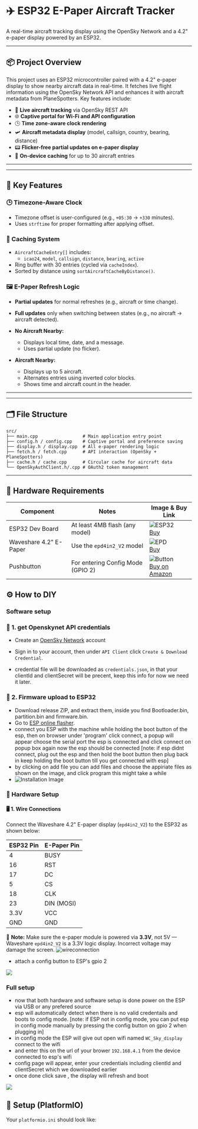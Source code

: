 # ✈️ ESP32 E-Paper Aircraft Tracker

A real-time aircraft tracking display using the OpenSky Network and a 4.2" e-paper display powered by an ESP32.

---

## 📦 Project Overview

This project uses an ESP32 microcontroller paired with a 4.2" e-paper display to show nearby aircraft data in real-time. It fetches live flight information using the OpenSky Network API and enhances it with aircraft metadata from PlaneSpotters. Key features include:

- 📡 **Live aircraft tracking** via OpenSky REST API  
- 🌐 **Captive portal for Wi-Fi and API configuration**  
- 🕒 **Time zone-aware clock rendering**  
- 🛩 **Aircraft metadata display** (model, callsign, country, bearing, distance)  
- 📟 **Flicker-free partial updates on e-paper display**  
- 🧠 **On-device caching** for up to 30 aircraft entries  

---

---

## 🧠 Key Features

### 🕒 Timezone-Aware Clock

- Timezone offset is user-configured (e.g., `+05:30` → `+330` minutes).
- Uses `strftime` for proper formatting after applying offset.

### 🧠 Caching System

- `AircraftCacheEntry[]` includes:
  - `icao24`, `model`, `callsign`, `distance`, `bearing`, `active`
- Ring buffer with 30 entries (cycled via `cacheIndex`).
- Sorted by distance using `sortAircraftCacheByDistance()`.

### 🖼 E-Paper Refresh Logic

- **Partial updates** for normal refreshes (e.g., aircraft or time change).
- **Full updates** only when switching between states (e.g., no aircraft → aircraft detected).

- **No Aircraft Nearby:**
  - Displays local time, date, and a message.
  - Uses partial update (no flicker).

- **Aircraft Nearby:**
  - Displays up to 5 aircraft.
  - Alternates entries using inverted color blocks.
  - Shows time and aircraft count in the header.
---
---

## 🗂 File Structure
```
src/
├── main.cpp                 # Main application entry point
├── config.h / config.cpp    # Captive portal and preference saving
├── display.h / display.cpp  # All e-paper rendering logic
├── fetch.h / fetch.cpp      # API interaction (OpenSky + PlaneSpotters)
├── cache.h / cache.cpp      # Circular cache for aircraft data
└── OpenSkyAuthClient.h/.cpp # OAuth2 token management
```

---

## 🧱 Hardware Requirements

| Component               | Notes                                 | Image & Buy Link |
|------------------------|----------------------------------------|------------------|
| ESP32 Dev Board        | At least 4MB flash (any model)         | ![ESP32](images/cmbo.png)<br>[Buy](https://robu.in/product/esp32-wroom-32d-iot-development-doard-module-for-arduino/?gad_source=1&gad_campaignid=17413441824) |
| Waveshare 4.2" E-Paper | Use the `epd4in2_V2` model              | ![EPD](images/noair.png)<br>[Buy](https://www.waveshare.com/4.2inch-e-paper-module.htm) |
| Pushbutton             | For entering Config Mode (GPIO 2)      | ![Button](images/button.png)<br>[Buy on Amazon](https://www.amazon.in/s?k=push+button+tactile) |


## ⚙️ How to DIY

### Software setup
### 🔧 1. get Openskynet API credentials

- Create an [OpenSky Network](https://auth.opensky-network.org/auth/realms/opensky-network/protocol/openid-connect/auth?response_type=code&client_id=website-ui&scope=openid&redirect_uri=https%3A%2F%2Fopensky-network.org%2Fredirect-uri&state=6946459d-6755-4361-887d-81976590974b) account 

- Sign in to your account, then under `API Client` click `Create & Download Credential`.
- credential file will be downloaded as `credentials.json`, in that your clientId	and clientSecret will be precent, keep this info for now we need it later.

### 🚀 2. Firmware upload to ESP32

- Download release ZIP, and extract them, inside you find Bootloader.bin, partition.bin and firmware.bin.
- Go to [ESP online flasher](https://espressif.github.io/esptool-js/).
- connect you ESP with the machine while holding the boot button of the esp, then on browser under 'program' click connect, a popup will appear choose the serial port the esp is connected and click connect on popup box again now the esp should be connected [note: if esp didnt connect, plug out the esp and then hold the boot button then plug back in keep holding the boot button till you get connected with esp]
- by clicking on add file you can add files and choose the appiriate files as shown on the image, and click program this might take a while
- <img src="images/esptools-bins.png" alt="Installation Image"/>
   
### 🧱 Hardware Setup

#### 🖥 1. Wire Connections

Connect the Waveshare 4.2" E-paper display (`epd4in2_V2`) to the ESP32 as shown below:

| ESP32 Pin | E-Paper Pin |
|-----------|-------------|
| 4         | BUSY        |
| 16        | RST         |
| 17        | DC          |
| 5         | CS          |
| 18        | CLK         |
| 23        | DIN (MOSI)  |
| 3.3V      | VCC         |
| GND       | GND         |

📌 **Note:** Make sure the e-paper module is powered via **3.3V**, not 5V — Waveshare `epd4in2_V2` is a 3.3V logic display. Incorrect voltage may damage the screen.
<img src="images/connectiong.png" alt="wireconnection"/>

- attach a config button to ESP's gpio 2
<img src="images/howtobutton1.png"/>

### Full setup
- now that both hardware and software setup is done power on the ESP via USB or any prefered source
- esp will automatically detect when there is no valid credentails and boots to config mode. [note: if ESP not in config mode, you can put esp in config mode manually by pressing the config button on gpio 2 when plugging in]
- in config mode the ESP will give out open wifi named `WC_Sky_display` connect to the wifi
- and enter this on the url of your brower `192.168.4.1` from the device connected to esp's wifi
- config page will appear, enter your credentials including clientId	and clientSecret which we downloaded earlier
- once done click save , the display will refresh and boot 

<img src="images/config.png"/>



## 🔧 Setup (PlatformIO)

Your `platformio.ini` should look like:

